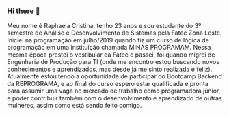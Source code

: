### Hi there 👋

Meu nome é Raphaela Cristina, tenho 23 anos e sou estudante do 3º semestre de Análise e Desenvolvimento de Sistemas pela Fatec Zona Leste.
Iniciei na programação em julho/2019 quando fiz um curso de lógica de programação em uma instituição chamada MINAS PROGRAMAM. Nessa mesma época prestei o vestibular da Fatec e passei, foi quando migrei de Engenharia de Produção para TI (onde me encontro estou buscando novos conhecimentos e aprendizados, mas desde já me sinto realizada e feliz).
Atualmente estou tendo a oportunidade de participar do Bootcamp Backend da REPROGRAMA, e ao final do curso espero estar qualificada e pronta para assumir uma vaga no mercado de trabalho como programadora júnior, e poder contribuir também com o desenvolvimento e aprendizado de outras mulheres, assim como está sendo feito comigo.

<!--
**RaphaelaCristina/RaphaelaCristina** is a ✨ _special_ ✨ repository because its `README.md` (this file) appears on your GitHub profile.

Here are some ideas to get you started:

- 🔭 I’m currently working on ...
- 🌱 I’m currently learning ...
- 👯 I’m looking to collaborate on ...
- 🤔 I’m looking for help with ...
- 💬 Ask me about ...
- 📫 How to reach me: ...
- 😄 Pronouns: ...
- ⚡ Fun fact: ...
-->
